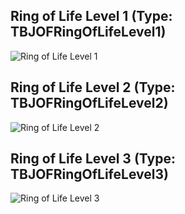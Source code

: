 ## Ring of Life Level 1 (Type: TBJOFRingOfLifeLevel1)
![Ring of Life Level 1](../images/ROFLL1.JPG "Ring of Life Level1")
## Ring of Life Level 2 (Type: TBJOFRingOfLifeLevel2)
![Ring of Life Level 2](../images/ROFLL2.JPG "Ring of Life Level2")
## Ring of Life Level 3 (Type: TBJOFRingOfLifeLevel3)
![Ring of Life Level 3](../images/ROFLL3.JPG "Ring of Life Level3")